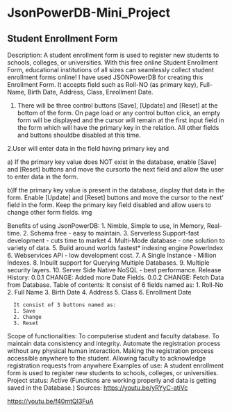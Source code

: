 # JsonPowerDB-Mini_Project
## Student Enrollment Form
Description:
A student enrollment form is used to register new students to schools, colleges, or universities. With this free online Student Enrollment Form, educational institutions of all sizes can seamlessly collect student enrollment forms online! I have used JSONPowerDB for creating this Enrollment Form. It accepts field such as Roll-NO (as primary key), Full-Name, Birth Date, Address, Class, Enrollment Date.

  1. There will be three control buttons [Save], [Update] and [Reset] at the bottom of the form. On page load or any control 
  button click, an empty form will be displayed and the cursor will remain at the first input field in the form which will have
  the primary key in the relation. All other fields and buttons shouldbe disabled at this time.

  2.User will enter data in the field having primary key and
  
  a) If the primary key value does NOT exist in the database, enable [Save] and [Reset] buttons and move the cursorto the next 
  field and allow the user to enter data in the form.
  
  b)If the primary key value is present in the database, display that data in the form. Enable [Update] and [Reset] buttons and 
  move the cursor to the next' field in the form. Keep the primary key field disabled and allow users to change other form fields.
img

Benefits of using JsonPowerDB:
                           1. Nimble, Simple to use, In Memory, Real-time.
                           2. Schema free - easy to maintain. 
                           3. Serverless Support-fast development - cuts time to market
                           4. Multi-Mode database - one solution to variety of data. 
                           5. Build around worlds fastest* indexing engine Powerlndex 
                           6. Webservices API - low development cost.
                           7. A Single Instance - Million Indexes.
                           8. Inbuilt support for Querying Multiple Databases.
                           9. Multiple security layers.
                           10. Server Side Native NoSQL - best performance.
Release History:
              0.0.1
              CHANGE: Added more Date Fields.
              0.0.2
              CHANGE: Fetch Data from Database.
Table of contents:
      It consist of 6 fields named as:
      1. Roll-No
      2. Full Name
      3. Birth Date
      4. Address
      5. Class
      6. Enrollment Date
      
      It consist of 3 buttons named as:
      1. Save
      2. Change
      3. Reset
Scope of functionalities:
      To computerise student and faculty database.
      To maintain data consistency and integrity.
      Automate the registration process without any physical human interaction.
      Making the registration process accessible anywhere to the student.
      Allowing faculty to acknowledge registration requests from anywhere
Examples of use:
       A student enrollment form is used to register new students to schools, colleges, or universities.
Project status:
        Active (Functions are working properly and data is getting saved in the Database.)
Sources:
https://youtu.be/yRYyC-atiVc

https://youtu.be/f40mtQI3FuA
